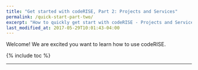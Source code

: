 ```yaml
---
title: "Get started with codeRISE, Part 2: Projects and Services"
permalink: /quick-start-part-two/
excerpt: "How to quickly get start with codeRISE - Projects and Services"
last_modified_at: 2017-05-29T10:01:43-04:00
---
```


Welcome! We are excited you want to learn how to use codeRISE.

{% include toc %}

---

